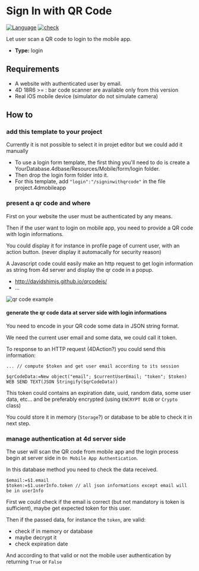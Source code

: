 # Sign In with QR Code

[![Language][swift-shield]][swift-url]
[![check][check-shield]][check-url]

Let user scan a QR code to login to the mobile app.

* **Type:** login

## Requirements

* A website with authenticated user by email.
* 4D 18R6 >= : bar code scanner are available only from this version
* Real iOS mobile device (simulator do not simulate camera)

## How to

### add this template to your project

Currently it is not possible to select it in projet editor but we could add it manually

* To use a login form template, the first thing you'll need to do is create a YourDatabase.4dbase/Resources/Mobile/form/login folder.
* Then drop the login form folder into it.
* For this template, add `"login":"/signinwithqrcode"` in the file project.4dmobileapp

### present a qr code and where

First on your website the user must be authenticated by any means.

Then if the user want to login on mobile app, you need to provide a QR code with login informations.

You could display it for instance in profile page of current user, with an action button.
(never display it automacally for security reason)

A Javascript code could easily make an http request to get login information as string from 4d server and display the qr code in a popup.
- http://davidshimjs.github.io/qrcodejs/
- ...

![qr code example](https://www.unitag.io/qreator/generate?crs=Ppv8rOENN3V1lAwTz82zPgJCeRt23RLSE9SsU4N%252BrxqvqbQ3Jcp2mx6vf2r8SwBqCYZyrw7ynPLb6pN5DHtnvIBwX3cI%252BhHo3%252FTdpnq00x5Dz5WJXFFgLYGRIHPG%252F2An4XAjrnUB%252BQsHns11WbwlRmKBH9rGtUpQCNSetpgeAsGQAsuSGeae90AkOK7cy%252BeqEiQDCtXe%252BnPw%252Bom9YrArrSrYHFOBR6dnqLlX2D%252F%252B%252F%252BGTS5MR2bzdSKSU%252BvFuvb%252BZIWcktuakh%252BEbxHZZUdbv%252B7OMtENATOYD%252FLkgIoRo8UVZd1ATjTUw3K%252BJNEzliqp%252B6svzuay61hqYCRtF2IHtXxXo6BiGxS5TJiwYmmDDdV4i16ByM36tV9Hpe632DEB5&crd=fhOysE0g3Bah%252BuqXA7NPQ87MoHrnzb%252BauJLKoOEbJspajGEnTlletkbUyxS1k6L1ebHzI74Rw1EZu%252BXoQ7bTQg%253D%253D)

#### generate the qr code data at server side with login informations

You need to encode in your QR code some data in JSON string format.

We need the current user email and some data, we could call it token.

To response to an HTTP request (4DAction?) you could send this information:

```4d
... // compute $token and get user email according to its session

$qrCodeData:=New object("email"; $currentUserEmail; "token"; $token)
WEB SEND TEXT(JSON Stringify($qrCodeData))
```

This token could contains an expiration date, uuid, random data, some user data, etc...
and be preferably encrypted (using `ENCRYPT BLOB` or `Crypto` class)

You could store it in memory (`Storage`?) or database to be able to check it in next step.

### manage authentication at 4d server side

The user will scan the QR code from mobile app and the login process begin at server side in `On Mobile App Authentication`.

In this database method you need to check the data received.

```4d
$email:=$1.email
$token:=$1.userInfo.token // all json informations except email will be in userInfo
```

First we could check if the email is correct (but not mandatory is token is sufficient), maybe get expected token for this user.

Then if the passed data, for instance the `token`, are valid:

* check if in memory or database
* maybe decrypt it
* check expiration date

And according to that valid or not the mobile user authentication by returning `True` or `False`

<!-- MARKDOWN LINKS & IMAGES -->
<!-- https://www.markdownguide.org/basic-syntax/#reference-style-links -->
[swift-shield]: http://img.shields.io/badge/language-swift-orange.svg?style=flat
[swift-url]: https://developer.apple.com/swift/
[check-shield]: https://github.com/mesopelagique/form-login-SignInWithQRCode/workflows/check/badge.svg
[check-url]: https://github.com/mesopelagique/form-login-SignInWithQRCode/actions?workflow=check
